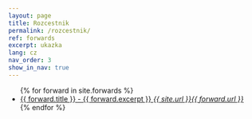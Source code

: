 ```yaml
---
layout: page
title: Rozcestnik
permalink: /rozcestnik/
ref: forwards
excerpt: ukazka
lang: cz 
nav_order: 3
show_in_nav: true
---
```



<ul>
{% for forward in site.forwards %}
  <li>
    <a href="{{ forward.url }}">
      {{ forward.title }} - {{ forward.excerpt }}
      <i>{{ site.url }}{{ forward.url }}  </i>
    </a>
  
  </li>
{% endfor %}
</ul>
